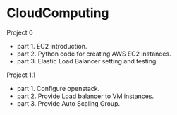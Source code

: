 # CloudComputing

Project 0
  - part 1. EC2 introduction.
  - part 2. Python code for creating AWS EC2 instances.
  - part 3. Elastic Load Balancer setting and testing.

Project 1.1
  - part 1. Configure openstack.
  - part 2. Provide Load balancer to VM instances.
  - part 3. Provide Auto Scaling Group.

